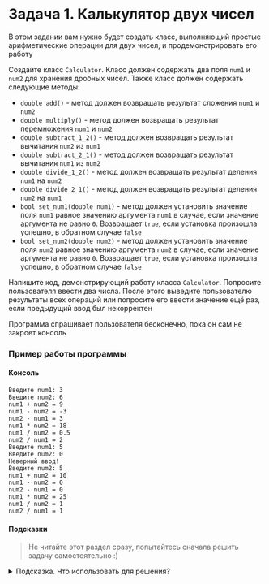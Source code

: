 # Задача 1. Калькулятор двух чисел
В этом задании вам нужно будет создать класс, выполняющий простые арифметические операции для двух чисел, и продемонстрировать его работу

Создайте класс `Calculator`. Класс должен содержать два поля `num1` и `num2` для хранения дробных чисел. Также класс должен содержать следующие методы:
 - `double add()` - метод должен возвращать результат сложения `num1` и `num2`
 - `double multiply()` - метод должен возвращать результат перемножения `num1` и `num2`
 - `double subtract_1_2()` - метод должен возвращать результат вычитания `num2` из `num1`
 - `double subtract_2_1()` - метод должен возвращать результат вычитания `num1` из `num2`
 - `double divide_1_2()` - метод должен возвращать результат деления `num1` на `num2`
 - `double divide_2_1()` - метод должен возвращать результат деления `num2` на `num1`
 - `bool set_num1(double num1)` - метод должен установить значение поля `num1` равное значению аргумента `num1` в случае, если значение аргумента не равно `0`. Возвращает `true`, если установка произошла успешно, в обратном случае `false`
 - `bool set_num2(double num2)` - метод должен установить значение поля `num2` равное значению аргумента `num2` в случае, если значение аргумента не равно `0`. Возвращает `true`, если установка произошла успешно, в обратном случае `false`

Напишите код, демонстрирующий работу класса `Calculator`. Попросите пользователя ввести два числа. После этого выведите пользователю результаты всех операций или попросите его ввести значение ещё раз, если предыдущий ввод был некорректен

Программа спрашивает пользователя бесконечно, пока он сам не закроет консоль

### Пример работы программы
#### Консоль
```
Введите num1: 3
Введите num2: 6
num1 + num2 = 9
num1 - num2 = -3
num2 - num1 = 3
num1 * num2 = 18
num1 / num2 = 0.5
num2 / num1 = 2
Введите num1: 5
Введите num2: 0
Неверный ввод!
Введите num2: 5
num1 + num2 = 10
num1 - num2 = 0
num2 - num1 = 0
num1 * num2 = 25
num1 / num2 = 1
num2 / num1 = 1
```

#### Подсказки

> Не читайте этот раздел сразу, попытайтесь сначала решить задачу самостоятельно :)

<details>

<summary>Подсказка. Что использовать для решения?</summary>

Подумайте, какой должен быть тип у полей `num1` и `num2`

Чтобы создать экземпляр класса `Calculator`, напишите `Calculator <имя переменной>`;

В методах `set_num1` и `set_num2` потребуется условный оператор и ключевое слово `this`

Для вывода на консоль используйте `std::cout`

Для ввода с консоли используйте `std::cin`

</details>